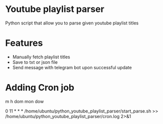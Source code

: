 # Youtube playlist parser

Python script that allow you to parse given youtube playlist titles

# Features
- Manually fetch playlist titles
- Save to txt or json file
- Send message with telegram bot upon successful update

# Adding Cron job
m h  dom mon dow

0 11 * * * /home/ubuntu/python_youtube_playlist_parser/start_parse.sh >> /home/ubuntu/python_youtube_playlist_parser/cron.log 2>&1

